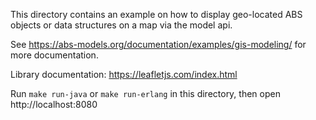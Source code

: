 
This directory contains an example on how to display geo-located ABS
objects or data structures on a map via the model api.

See <https://abs-models.org/documentation/examples/gis-modeling/> for
more documentation.

Library documentation: https://leafletjs.com/index.html

Run `make run-java` or `make run-erlang` in this directory, then open
http://localhost:8080
